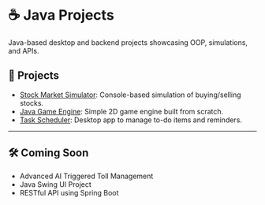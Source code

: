 # ☕ Java Projects

Java-based desktop and backend projects showcasing OOP, simulations, and APIs.

## 📁 Projects
- [Stock Market Simulator](https://github.com/JonWilla/java-stock-trader): Console-based simulation of buying/selling stocks.
- [Java Game Engine](https://github.com/JonWilla/java-game): Simple 2D game engine built from scratch.
- [Task Scheduler](https://github.com/JonWilla/java-task-scheduler): Desktop app to manage to-do items and reminders.

---

## 🛠️ Coming Soon
- Advanced AI Triggered Toll Management
- Java Swing UI Project
- RESTful API using Spring Boot

